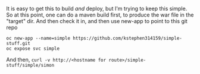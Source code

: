 It is easy to get this to build _and_ deploy, but I'm trying to keep this simple. So at this point, one can do a maven build
first, to produce the war file in the "target" dir. And then check it in, and then use new-app to point to this git repo

```
oc new-app --name=simple https://github.com/kstephen314159/simple-stuff.git
oc expose svc simple
```

And then, `curl -v http://<hostname for route>/simple-stuff/simple/simon`
